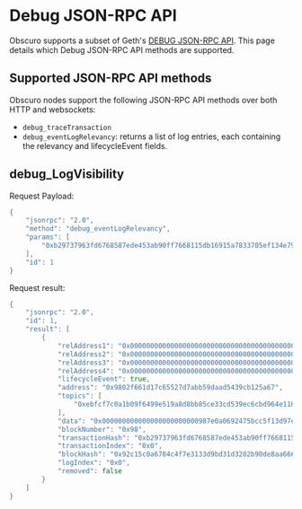 ---
---
# Debug JSON-RPC API

Obscuro supports a subset of Geth's [DEBUG JSON-RPC API](https://geth.ethereum.org/docs/interacting-with-geth/rpc/ns-debug). This 
page details which Debug JSON-RPC API methods are supported.

## Supported JSON-RPC API methods

Obscuro nodes support the following JSON-RPC API methods over both HTTP and websockets:

* `debug_traceTransaction`
* `debug_eventLogRelevancy`: returns a list of log entries, each containing the relevancy and lifecycleEvent fields.

## debug_LogVisibility

Request Payload:
```go
{
    "jsonrpc": "2.0",
    "method": "debug_eventLogRelevancy",
    "params": [
        "0xb29737963fd6768587ede453ab90ff7668115db16915a7833705ef134e793814"
    ],
    "id": 1
}
```

Request result:
```go
{
    "jsonrpc": "2.0",
    "id": 1,
    "result": [
        {
            "relAddress1": "0x0000000000000000000000000000000000000000000000000000000000000000",
            "relAddress2": "0x0000000000000000000000000000000000000000000000000000000000000000",
            "relAddress3": "0x0000000000000000000000000000000000000000000000000000000000000000",
            "relAddress4": "0x0000000000000000000000000000000000000000000000000000000000000000",
            "lifecycleEvent": true,
            "address": "0x9802f661d17c65527d7abb59daad5439cb125a67",
            "topics": [
                "0xebfcf7c0a1b09f6499e519a8d8bb85ce33cd539ec6cbd964e116cd74943ead1a"
            ],
            "data": "0x000000000000000000000000987e0a0692475bcc5f13d97e700bb43c1913effe0000000000000000000000000000000000000000000000000000000000000001",
            "blockNumber": "0x98",
            "transactionHash": "0xb29737963fd6768587ede453ab90ff7668115db16915a7833705ef134e793814",
            "transactionIndex": "0x0",
            "blockHash": "0x92c15c0a6784c4f7e3133d9bd31d3202b90de8aa66636b2f597fea9c1e76fc1b",
            "logIndex": "0x0",
            "removed": false
        }
    ]
}
```
